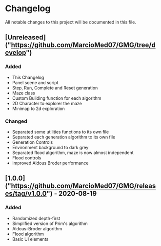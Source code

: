 # Changelog
All notable changes to this project will be documented in this file.

## [Unreleased] ("https://github.com/MarcioMed07/GMG/tree/develop")
### Added
- This Changelog
- Panel scene and script
- Step, Run, Complete and Reset generation
- Maze class
- Custom Building function for each algorithm
- 2D Character to explorer the maze
- Minimap to 2d exploration
### Changed
- Separated some utilities functions to its own file
- Separated each generation algorithm to its own file
- Generation Controls
- Environment background to dark grey
- Separated flood algorithm, maze is now almost independent
- Flood controls
- Improved Aldous Broder performance
## [1.0.0] ("https://github.com/MarcioMed07/GMG/releases/tag/v1.0.0") - 2020-08-19
### Added
- Randomized depth-first
- Simplified version of Prim's algorithm
- Aldous-Broder algorithm
- Flood algorithm
- Basic UI elements 
